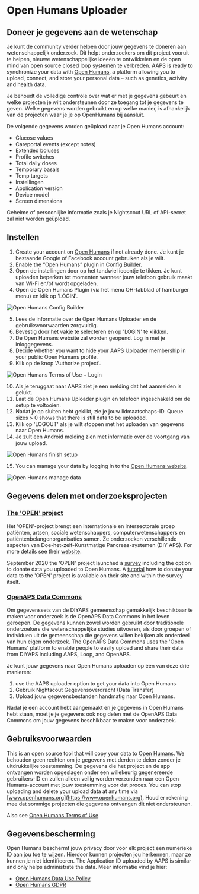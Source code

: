 # Open Humans Uploader

## Doneer je gegevens aan de wetenschap

Je kunt de community verder helpen door jouw gegevens te doneren aan wetenschappelijk onderzoek. Dit helpt onderzoekers om dit project vooruit te helpen, nieuwe wetenschappelijke ideeën te ontwikkelen en de open mind van open source closed loop systemen te verbreden. AAPS is ready to synchronize your data with [Open Humans](https://www.openhumans.org), a platform allowing you to upload, connect, and store your personal data – such as genetics, activity and health data.

Je behoudt de volledige controle over wat er met je gegevens gebeurt en welke projecten je wilt ondersteunen door ze toegang tot je gegevens te geven. Welke gegevens worden gebruikt en op welke manier, is afhankelijk van de projecten waar je je op OpenHumans bij aansluit.

De volgende gegevens worden geüpload naar je Open Humans account:

- Glucose values
- Careportal events (except notes)
- Extended boluses
- Profile switches
- Total daily doses
- Temporary basals
- Temp targets
- Instellingen
- Application version
- Device model
- Screen dimensions

Geheime of persoonlijke informatie zoals je Nightscout URL of API-secret zal niet worden geüpload.

## Instellen

1. Create your account on [Open Humans](https://www.openhumans.org) if not already done. Je kunt je bestaande Google of Facebook account gebruiken als je wilt.
2. Enable the “Open Humans” plugin in [Config Builder](../SettingUpAaps/ConfigBuilder.md).
3. Open de instellingen door op het tandwiel icoontje te tikken. Je kunt uploaden beperken tot momenten wanneer jouw telefoon gebruik maakt van Wi-Fi en/of wordt opgeladen.
4. Open de Open Humans Plugin (via het menu OH-tabblad of hamburger menu) en klik op 'LOGIN'.

![Open Humans Config Builder](../images/OHUploader1.png)

5. Lees de informatie over de Open Humans Uploader en de gebruiksvoorwaarden zorgvuldig.
6. Bevestig door het vakje te selecteren en op 'LOGIN' te klikken.
7. De Open Humans website zal worden geopend. Log in met je inloggegevens.
8. Decide whether you want to hide your AAPS Uploader membership in your public Open Humans profile.
9. Klik op de knop 'Authorize project'.

![Open Humans Terms of Use + Login](../images/OHUploader2.png)

10. Als je teruggaat naar AAPS ziet je een melding dat het aanmelden is gelukt.
11. Laat de Open Humans Uploader plugin en telefoon ingeschakeld om de setup te voltooien.
12. Nadat je op sluiten hebt geklikt, zie je jouw lidmaatschaps-ID. Queue sizes > 0 shows that there is still data to be uploaded.
13. Klik op 'LOGOUT' als je wilt stoppen met het uploaden van gegevens naar Open Humans.
14. Je zult een Android melding zien met informatie over de voortgang van jouw upload.

![Open Humans finish setup](../images/OHUploader3.png)

15. You can manage your data by logging in to the [Open Humans website](https://www.openhumans.org).

![Open Humans manage data](../images/OHWeb.png)

## Gegevens delen met onderzoeksprojecten

### [The 'OPEN' project](https://www.open-diabetes.eu/)

Het 'OPEN'-project brengt een internationale en intersectorale groep patiënten, artsen, sociale wetenschappers, computerwetenschappers en patiëntenbelangenorganisaties samen. Ze onderzoeken verschillende aspecten van Doe-het-zelf-Kunstmatige Pancreas-systemen (DIY APS). For more details see their [website](https://www.open-diabetes.eu/).

September 2020 the 'OPEN' project launched a [survey](https://survey.open-diabetes.eu/) including the option to donate data you uploaded to Open Humans. A [tutorial](https://open-diabetes.eu/en/open-survey/survey-tutorials/) how to donate your data to the 'OPEN' project is available on their site and within the survey itself.

### [OpenAPS Data Commons](https://www.openhumans.org/activity/openaps-data-commons/)

Om gegevenssets van de DIYAPS gemeenschap gemakkelijk beschikbaar te maken voor onderzoek is de OpenAPS Data Commons in het leven geroepen. De gegevens kunnen zowel worden gebruikt door traditionele onderzoekers die wetenschappelijke studies uitvoeren, als door groepen of individuen uit de gemeenschap die gegevens willen bekijken als onderdeel van hun eigen onderzoek. The OpenAPS Data Commons uses the 'Open Humans' platform to enable people to easily upload and share their data from DIYAPS including AAPS, Loop, and OpenAPS.

Je kunt jouw gegevens naar Open Humans uploaden op één van deze drie manieren:

1. use the AAPS uploader option to get your data into Open Humans
2. Gebruik Nightscout Gegevensoverdracht (Data Transfer)
3. Upload jouw gegevensbestanden handmatig naar Open Humans.

Nadat je een account hebt aangemaakt en je gegevens in Open Humans hebt staan, moet je je gegevens ook nog delen met de OpenAPS Data Commons om jouw gegevens beschikbaar te maken voor onderzoek.

## Gebruiksvoorwaarden

This is an open source tool that will copy your data to [Open Humans](https://www.openhumans.org). We behouden geen rechten om je gegevens met derden te delen zonder je uitdrukkelijke toestemming. De gegevens die het project en de app ontvangen worden opgeslagen onder een willekeurig gegenereerde gebruikers-ID en zullen alleen veilig worden verzonden naar een Open Humans-account met jouw toestemming voor dat proces. You can stop uploading and delete your upload data at any time via [www.openhumans.org](https://www.openhumans.org). Houd er rekening mee dat sommige projecten die gegevens ontvangen dit niet ondersteunen.

Also see [Open Humans Terms of Use](https://www.openhumans.org/terms/).

## Gegevensbescherming

Open Humans beschermt jouw privacy door voor elk project een numerieke ID aan jou toe te wijzen. Hierdoor kunnen projecten jou herkennen, maar ze kunnen je niet identificeren. The Application ID uploaded by AAPS is similar and only helps administrate the data. Meer informatie vind je hier:

- [Open Humans Data Use Policy](https://www.openhumans.org/data-use/)
- [Open Humans GDPR](https://www.openhumans.org/gdpr/)
